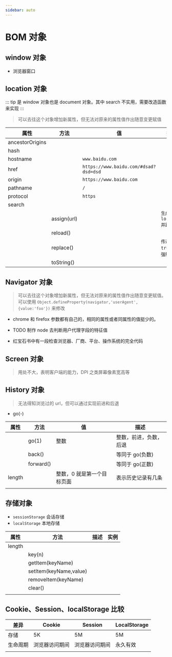 ```yaml
---
sidebar: auto
---
```


# BOM 对象

## window 对象

- 浏览器窗口

## location 对象

::: tip
是 window 对象也是 document 对象。其中 search 不实用，需要改造函数来实现
:::

> 可以去往这个对象增加新属性，但无法对原来的属性值作出随意变更赋值

| 属性            | 方法        | 值                                    | 描述                     |
| --------------- | ----------- | ------------------------------------- | ------------------------ |
| ancestorOrigins |             |                                       |                          |
| hash            |             |                                       |                          |
| hostname        |             | `www.baidu.com`                       |                          |
| href            |             | `https://www.baidu.com/#dsad?dsd=dsd` |                          |
| origin          |             | `https://www.baidu.com`               |                          |
| pathname        |             | `/`                                   |                          |
| protocol        |             | `https`                               |                          |
| search          |             |                                       |                          |
|                 | assign(url) |                                       | `生成一个location并跳转` |
|                 | reload()    |                                       |                          |
|                 | replace()   |                                       | `传递true，则强制刷新`   |
|                 | toString()  |                                       |                          |

## Navigator 对象

> 可以去往这个对象增加新属性，但无法对原来的属性值作出随意变更赋值。可以使用 `Object.defineProperty(navigator,'userAgent',{value:'foo'})` 来修改

- chrome 和 firefox 参数都有自己的，相同的属性或者同属性的值挺少的。

- TODO 制作 node 去判断用户代理字段的特征值

- 红宝石书中有一段检查浏览器、厂商、平台、操作系统的完全代码

## Screen 对象

> 用处不大，表明客户端的能力，DPI 之类屏幕像素宽高等

## History 对象

> 无法得知浏览过的 url，但可以通过实现前进和后退

- go(-)

| 属性   | 方法      | 值                         | 描述                   |
| ------ | --------- | -------------------------- | ---------------------- |
|        | go(1)     | 整数                       | 整数，前进，负数，后退 |
|        | back()    |                            | 等同于 go(负数)        |
|        | forward() |                            | 等同于 go(正数)        |
| length |           | 整数，0 就是第一个目标页面 | 表示历史记录有几条     |
|        |           |                            |                        |

## 存储对象

- `sessionStorage` 会话存储
- `localStorage` 本地存储

| 属性   | 方法                   | 描述 | 实例 |
| ------ | ---------------------- | ---- | ---- |
| length |                        |      |      |
|        | key(n)                 |      |      |
|        | getItem(keyName)       |      |      |
|        | setItem(keyName,value) |      |      |
|        | removeItem(keyName)    |      |      |
|        | clear()                |      |      |
|        |                        |      |      |

## Cookie、Session、localStorage 比较

| 差异     | Cookie         | Session        | LocalStorage |
| -------- | -------------- | -------------- | ------------ |
| 存储     | 5K             | 5M             | 5M           |
| 生命周期 | 浏览器访问期间 | 浏览器访问期间 | 永久有效     |
|          |                |                |              |
